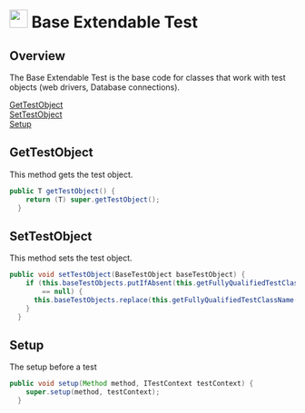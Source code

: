 # <img src="resources/jmaqslogo.jpg" height="32" width="32"> Base Extendable Test

## Overview
The Base Extendable Test is the base code for classes that work with test objects (web drivers, Database connections).

[GetTestObject](#GetTestObject)  
[SetTestObject](#SetTestObject)  
[Setup](#Setup)

## GetTestObject
This method gets the test object.
```java
public T getTestObject() {
    return (T) super.getTestObject();
  }
```

## SetTestObject
This method sets the test object.
```java
public void setTestObject(BaseTestObject baseTestObject) {
    if (this.baseTestObjects.putIfAbsent(this.getFullyQualifiedTestClassName(), baseTestObject)
        == null) {
      this.baseTestObjects.replace(this.getFullyQualifiedTestClassName(), baseTestObject);
    }
  }
```

## Setup
The setup before a test
```java
public void setup(Method method, ITestContext testContext) {
    super.setup(method, testContext);
  }
```
